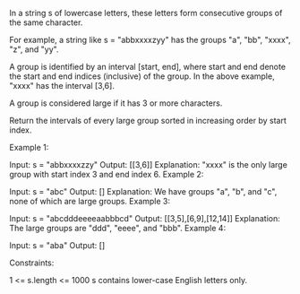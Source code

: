 In a string s of lowercase letters, these letters form consecutive groups of the same character.

For example, a string like s = "abbxxxxzyy" has the groups "a", "bb", "xxxx", "z", and "yy".

A group is identified by an interval [start, end], where start and end denote the start and end indices (inclusive) of the group. In the above example, "xxxx" has the interval [3,6].

A group is considered large if it has 3 or more characters.

Return the intervals of every large group sorted in increasing order by start index.

Example 1:

Input: s = "abbxxxxzzy"
Output: [[3,6]]
Explanation: "xxxx" is the only large group with start index 3 and end index 6.
Example 2:

Input: s = "abc"
Output: []
Explanation: We have groups "a", "b", and "c", none of which are large groups.
Example 3:

Input: s = "abcdddeeeeaabbbcd"
Output: [[3,5],[6,9],[12,14]]
Explanation: The large groups are "ddd", "eeee", and "bbb".
Example 4:

Input: s = "aba"
Output: []

Constraints:

1 <= s.length <= 1000
s contains lower-case English letters only.
